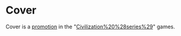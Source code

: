 # Cover

Cover is a [promotion](promotion) in the "[Civilization%20%28series%29](Civilization)" games.